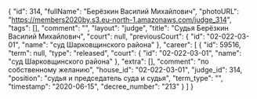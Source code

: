 {
    "id": 314,
    "fullName": "Берёзкин Василий Михайлович",
    "photoURL": "https://members2020by.s3.eu-north-1.amazonaws.com/judge_314",
    "tags": [],
    "comment": "",
    "layout": "judge",
    "title": "Судья Берёзкин Василий Михайлович",
    "court": null,
    "previousCourt": {
        "id": "02-022-03-01",
        "name": "суд Шарковщинского района"
    },
    "career": [
        {
            "id": 59516,
            "term": null,
            "type": "released",
            "court": {
                "id": "02-022-03-01",
                "name": "суд Шарковщинского района"
            },
            "extra": [],
            "comment": "по собственному желанию",
            "house_id": "02-022-03-01",
            "judge_id": 314,
            "position": "судья и председатель суда и судья",
            "term_type": "",
            "timestamp": "2020-06-15",
            "decree_number": "213"
        }
    ]
}